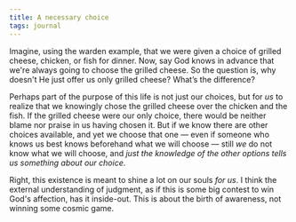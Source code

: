 ```yaml
---
title: A necessary choice
tags: journal
---
```


Imagine, using the warden example, that we were given a choice of grilled
cheese, chicken, or fish for dinner. Now, say God knows in advance that we're
always going to choose the grilled cheese. So the question is, why doesn't He
just offer us only grilled cheese? What’s the difference?

Perhaps part of the purpose of this life is not just our choices, but for _us_
to realize that we knowingly chose the grilled cheese over the chicken and the
fish. If the grilled cheese were our only choice, there would be neither blame
nor praise in us having chosen it. But if we know there are other choices
available, and yet we choose that one — even if someone who knows us best
knows beforehand what we will choose — still _we_ do not know what we will
choose, and *just the knowledge of the other options tells us something about our choice*.

Right, this existence is meant to shine a lot on our souls *for us*. I think
the external understanding of judgment, as if this is some big contest to win
God's affection, has it inside-out. This is about the birth of awareness, not
winning some cosmic game.

